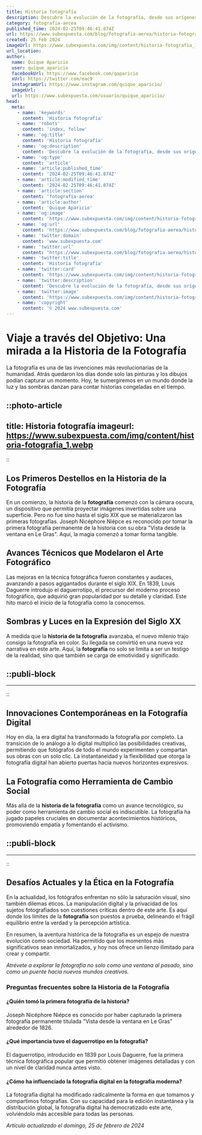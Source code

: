```yaml
---
title: Historia fotografía
description: Descubre la evolución de la fotografía, desde sus orígenes hasta la era digital. Explora momentos clave y su impacto histórico.
category: fotografia-aerea
published_time: 2024-02-25T09:46:41.874Z
url: https://www.subexpuesta.com/blog/fotografia-aerea/historia-fotografia
created: 25 Feb 2024
imageUrl: https://www.subexpuesta.com/img/content/historia-fotografia_1.webp
url_location:
author:
  name: Quique Aparicio
  user: quique_aparicio
  facebookUrl: https://www.facebook.com/qaparicio
  xUrl: https://twitter.com/eac9
  instagramUrl: https://www.instagram.com/quique_aparicio/
  imageUrl: 
  url: https://www.subexpuesta.com/usuario/quique_aparicio/
head:
  meta:
    - name: 'keywords'
      content: 'Historia fotografía'
    - name: 'robots'
      content: 'index, follow'
    - name: 'og:title'
      content: 'Historia fotografía'
    - name: 'og:description'
      content: 'Descubre la evolución de la fotografía, desde sus orígenes hasta la era digital. Explora momentos clave y su impacto histórico.'
    - name: 'og:type'
      content: 'article'
    - name: 'article:published_time'
      content: '2024-02-25T09:46:41.874Z'
    - name: 'article:modified_time'
      content: '2024-02-25T09:46:41.874Z'
    - name: 'article:section'
      content: 'fotografia-aerea'
    - name: 'article:author'
      content: 'Quique Aparicio'
    - name: 'og:image'
      content: 'https://www.subexpuesta.com/img/content/historia-fotografia_1.webp'
    - name: 'og:url'
      content: 'https://www.subexpuesta.com/blog/fotografia-aerea/historia-fotografia'
    - name: 'twitter:domain'
      content: 'www.subexpuesta.com'
    - name: 'twitter:url'
      content: 'https://www.subexpuesta.com/blog/fotografia-aerea/historia-fotografia'
    - name: 'twitter:title'
      content: 'Historia fotografía'
    - name: 'twitter:card'
      content: 'https://www.subexpuesta.com/img/content/historia-fotografia_1.webp'
    - name: 'twitter:description'
      content: 'Descubre la evolución de la fotografía, desde sus orígenes hasta la era digital. Explora momentos clave y su impacto histórico.'
    - name: 'twitter:image'
      content: 'https://www.subexpuesta.com/img/content/historia-fotografia_1.webp'
    - name: 'copyright'
      content: '© 2024 www.subexpuesta.com'
---
```

# Viaje a través del Objetivo: Una mirada a la Historia de la Fotografía

La fotografía es una de las invenciones más revolucionarias de la humanidad. Atrás quedaron los días donde solo las pinturas y los dibujos podían capturar un momento. Hoy, te sumergiremos en un mundo donde la luz y las sombras danzan para contar historias congeladas en el tiempo.


::photo-article
---
title: Historia fotografía
imageurl: https://www.subexpuesta.com/img/content/historia-fotografia_1.webp
---
::


## Los Primeros Destellos en la Historia de la Fotografía

En un comienzo, la historia de la **fotografía** comenzó con la cámara oscura, un dispositivo que permitía proyectar imágenes invertidas sobre una superficie. Pero no fue sino hasta el siglo XIX que se materializaron las primeras fotografías. Joseph Nicéphore Niépce es reconocido por tomar la primera fotografía permanente de la historia con su obra "Vista desde la ventana en Le Gras". Aquí, la magia comenzó a tomar forma tangible.

## Avances Técnicos que Modelaron el Arte Fotográfico

Las mejoras en la técnica fotográfica fueron constantes y audaces, avanzando a pasos agigantados durante el siglo XIX. En 1839, Louis Daguerre introdujo el daguerrotipo, el precursor del moderno proceso fotográfico, que adquirió gran popularidad por su detalle y claridad. Este hito marcó el inicio de la fotografía como la conocemos.

## Sombras y Luces en la Expresión del Siglo XX

A medida que la **historia de la fotografía** avanzaba, el nuevo milenio trajo consigo la fotografía en color. Su llegada se convirtió en una nueva voz narrativa en este arte. Aquí, la **fotografía** no solo se limita a ser un testigo de la realidad, sino que también se carga de emotividad y significado.


  ::publi-block
  ---
  ---
  ::
  
  
## Innovaciones Contemporáneas en la Fotografía Digital

Hoy en día, la era digital ha transformado la fotografía por completo. La transición de lo análogo a lo digital multiplicó las posibilidades creativas, permitiendo que fotógrafos de todo el mundo experimenten y compartan sus obras con un solo clic. La instantaneidad y la flexibilidad que otorga la fotografía digital han abierto puertas hacia nuevos horizontes expresivos.

## La Fotografía como Herramienta de Cambio Social

Más allá de la **historia de la fotografía** como un avance tecnológico, su poder como herramienta de cambio social es indiscutible. La fotografía ha jugado papeles cruciales en documentar acontecimientos históricos, promoviendo empatía y fomentando el activismo.


  ::publi-block
  ---
  ---
  ::
  
  
## Desafíos Actuales y la Ética en la Fotografía

En la actualidad, los fotógrafos enfrentan no sólo la saturación visual, sino también dilemas éticos. La manipulación digital y la privacidad de los sujetos fotografiados son cuestiones críticas dentro de este arte. Es aquí donde los límites de la **fotografía** son puestos a prueba, delineando el frágil equilibrio entre la verdad y la percepción artística.

En resumen, la aventura histórica de la fotografía es un espejo de nuestra evolución como sociedad. Ha permitido que los momentos más significativos sean inmortalizados, y hoy nos ofrece un lienzo ilimitado para crear y compartir.

*Atrévete a explorar la fotografía no solo como una ventana al pasado, sino como un puente hacia nuevos mundos creativos.*

### Preguntas frecuentes sobre la Historia de la Fotografía

#### ¿Quién tomó la primera fotografía de la historia?
Joseph Nicéphore Niépce es conocido por haber capturado la primera fotografía permanente titulada "Vista desde la ventana en Le Gras" alrededor de 1826. 

#### ¿Qué importancia tuvo el daguerrotipo en la fotografía?
El daguerrotipo, introducido en 1839 por Louis Daguerre, fue la primera técnica fotográfica popular que permitió obtener imágenes detalladas y con un nivel de claridad nunca antes visto.

#### ¿Cómo ha influenciado la fotografía digital en la fotografía moderna?
La fotografía digital ha modificado radicalmente la forma en que tomamos y compartimos fotografías. Con su capacidad para la edición instantánea y la distribución global, la fotografía digital ha democratizado este arte, volviéndolo más accesible para todas las personas.

_Artículo actualizado el domingo, 25 de febrero de 2024_
